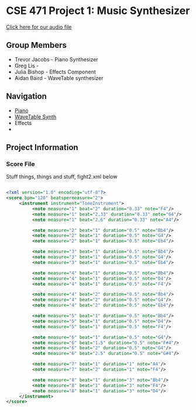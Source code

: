 # CSE 471 Project 1: Music Synthesizer
[Click here for our audio file](https://www.youtube.com/watch?v=dQw4w9WgXcQ)

## Group Members
* Trevor Jacobs - Piano Synthesizer
* Greg Lis -
* Julia Bishop - Effects Component
* Aidan Baird - WaveTable synthesizer

## Navigation
* [Piano](./Piano.md)
* [WaveTable Synth](./WaveTable.md)
* Effects
*

## Project Information
### Score File
Stuff things, things and stuff, fight2.xml below

```xml

<?xml version="1.0" encoding="utf-8"?>
<score bpm="120" beatspermeasure="2">
     <instrument instrument="ToneInstrument">
          <note measure="1" beat="2" duration="0.33" note="F4"/>
          <note measure="1" beat="2.33" duration="0.33" note="G4"/>
          <note measure="1" beat="2.6" duration="0.33" note="A4"/>

          <note measure="2" beat="1" duration="0.5" note="Bb4"/>
          <note measure="2" beat="1" duration="0.5" note="G4"/>
          <note measure="2" beat="1" duration="0.5" note="Eb4"/>

          <note measure="3" beat="1" duration="0.5" note="Bb4"/>
          <note measure="3" beat="1" duration="0.5" note="G4"/>
          <note measure="3" beat="1" duration="0.5" note="Eb4"/>

          <note measure="4" beat="1" duration="0.5" note="Bb4"/>
          <note measure="4" beat="1" duration="0.5" note="D4"/>
          <note measure="4" beat="1" duration="0.5" note="F4"/>

          <note measure="4" beat="2" duration="0.5" note="Bb4"/>
          <note measure="4" beat="2" duration="0.5" note="G4"/>
          <note measure="4" beat="2" duration="0.5" note="Eb4"/>

          <note measure="5" beat="1" duration="0.5" note="Bb4"/>
          <note measure="5" beat="1" duration="0.5" note="D4"/>
          <note measure="5" beat="1" duration="0.5" note="F4"/>

          <note measure="6" beat="1" duration="0.5" note="G4"/>
          <note measure="6" beat="1.5" duration="0.5" note="F#4"/>
          <note measure="6" beat="2" duration="0.5" note="G4"/>
          <note measure="6" beat="2.5" duration="0.5" note="G#4"/>

          <note measure="7" beat="1" duration="1" note="A4"/>
          <note measure="7" beat="2" duration="1" note="F4"/>

          <note measure="8" beat="1" duration="3" note="Bb4"/>
          <note measure="8" beat="1" duration="3" note="F4"/>
          <note measure="8" beat="1" duration="3" note="D4"/>
     </instrument>
</score>
```
